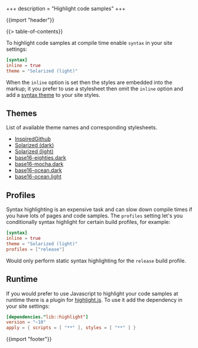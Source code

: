 +++
description = "Highlight code samples"
+++

{{import "header"}}

{{> table-of-contents}}

To highlight code samples at compile time enable `syntax` in your site settings:

```toml
[syntax]
inline = true
theme = "Solarized (light)"
```

When the `inline` option is set then the styles are embedded into the markup; it you prefer to use a stylesheet then omit the `inline` option and add a [syntax theme][] to your site styles.

## Themes

List of available theme names and corresponding stylesheets.

* [InspiredGithub](https://github.com/uwe-app/syntax/blob/master/themes/inspired-git-hub.css)
* [Solarized (dark)](https://github.com/uwe-app/syntax/blob/master/themes/solarized-dark.css)
* [Solarized (light)](https://github.com/uwe-app/syntax/blob/master/themes/solarized-light.css)
* [base16-eighties.dark](https://github.com/uwe-app/syntax/blob/master/themes/base16-eighties-dark.css)
* [base16-mocha.dark](https://github.com/uwe-app/syntax/blob/master/themes/base16-mocha-dark.css)
* [base16-ocean.dark](https://github.com/uwe-app/syntax/blob/master/themes/base16-ocean-dark.css)
* [base16-ocean.light](https://github.com/uwe-app/syntax/blob/master/themes/base16-ocean-light.css)

## Profiles

Syntax highlighting is an expensive task and can slow down compile times if you have lots of pages and code samples. The `profiles` setting let's you conditionally syntax highlight for certain build profiles, for example:

```toml
[syntax]
inline = true
theme = "Solarized (light)"
profiles = ["release"]
```

Would only perform static syntax highlighting for the `release` build profile.

## Runtime

If you would prefer to use Javascript to highlight your code samples at runtime there is a plugin for [highlight.js][]. To use it add the dependency in your site settings:

```toml
[dependencies."lib::highlight"]
version = "~10"
apply = { scripts = [ "**" ], styles = [ "**" ] }
```

{{import "footer"}}

[syntax theme]: https://github.com/uwe-app/runtime/tree/master/syntax/themes
[highlight.js]: https://highlightjs.org/
